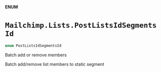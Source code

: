 **ENUM**

# `Mailchimp.Lists.PostListsIdSegmentsId`

```swift
enum PostListsIdSegmentsId
```

Batch add or remove members

Batch add/remove list members to static segment
